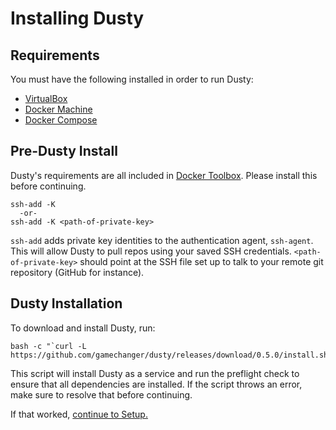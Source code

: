 # Installing Dusty

## Requirements

You must have the following installed in order to run Dusty:

 * [VirtualBox](https://www.virtualbox.org/wiki/VirtualBox)
 * [Docker Machine](https://docs.docker.com/machine/)
 * [Docker Compose](https://docs.docker.com/compose/)

## Pre-Dusty Install

Dusty's requirements are all included in [Docker Toolbox](https://www.docker.com/toolbox).
Please install this before continuing.

```
ssh-add -K
  -or-
ssh-add -K <path-of-private-key>
```

`ssh-add` adds private key identities to the authentication agent, `ssh-agent`. This will allow Dusty
to pull repos using your saved SSH credentials. `<path-of-private-key>` should point at the SSH file set up
to talk to your remote git repository (GitHub for instance).

## Dusty Installation

To download and install Dusty, run:
```
bash -c "`curl -L https://github.com/gamechanger/dusty/releases/download/0.5.0/install.sh`"
```

This script will install Dusty as a service and run the preflight check to ensure that all
dependencies are installed. If the script throws an error, make sure to resolve that before
continuing.

If that worked, [continue to Setup.](setup.md)
